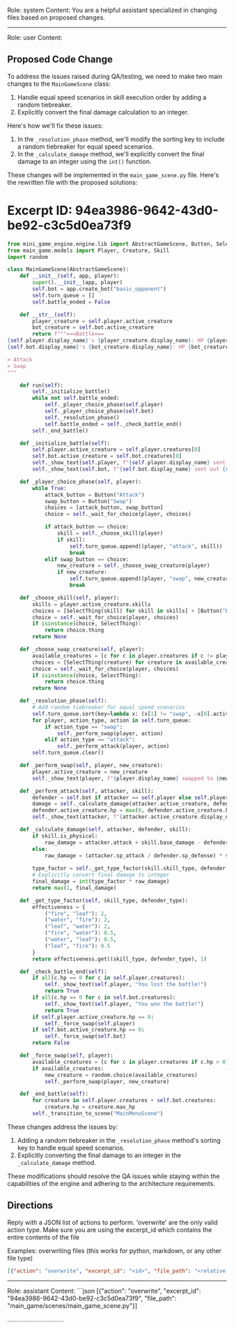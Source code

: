 Role: system
Content: You are a helpful assistant specialized in changing files based on proposed changes.
__________________
Role: user
Content: 
## Proposed Code Change
To address the issues raised during QA/testing, we need to make two main changes to the `MainGameScene` class:

1. Handle equal speed scenarios in skill execution order by adding a random tiebreaker.
2. Explicitly convert the final damage calculation to an integer.

Here's how we'll fix these issues:

1. In the `_resolution_phase` method, we'll modify the sorting key to include a random tiebreaker for equal speed scenarios.
2. In the `_calculate_damage` method, we'll explicitly convert the final damage to an integer using the `int()` function.

These changes will be implemented in the `main_game_scene.py` file. Here's the rewritten file with the proposed solutions:

# Excerpt ID: 94ea3986-9642-43d0-be92-c3c5d0ea73f9
```python main_game/scenes/main_game_scene.py
from mini_game_engine.engine.lib import AbstractGameScene, Button, SelectThing
from main_game.models import Player, Creature, Skill
import random

class MainGameScene(AbstractGameScene):
    def __init__(self, app, player):
        super().__init__(app, player)
        self.bot = app.create_bot("basic_opponent")
        self.turn_queue = []
        self.battle_ended = False

    def __str__(self):
        player_creature = self.player.active_creature
        bot_creature = self.bot.active_creature
        return f"""===Battle===
{self.player.display_name}'s {player_creature.display_name}: HP {player_creature.hp}/{player_creature.max_hp}
{self.bot.display_name}'s {bot_creature.display_name}: HP {bot_creature.hp}/{bot_creature.max_hp}

> Attack
> Swap
"""

    def run(self):
        self._initialize_battle()
        while not self.battle_ended:
            self._player_choice_phase(self.player)
            self._player_choice_phase(self.bot)
            self._resolution_phase()
            self.battle_ended = self._check_battle_end()
        self._end_battle()

    def _initialize_battle(self):
        self.player.active_creature = self.player.creatures[0]
        self.bot.active_creature = self.bot.creatures[0]
        self._show_text(self.player, f"{self.player.display_name} sent out {self.player.active_creature.display_name}!")
        self._show_text(self.bot, f"{self.bot.display_name} sent out {self.bot.active_creature.display_name}!")

    def _player_choice_phase(self, player):
        while True:
            attack_button = Button("Attack")
            swap_button = Button("Swap")
            choices = [attack_button, swap_button]
            choice = self._wait_for_choice(player, choices)

            if attack_button == choice:
                skill = self._choose_skill(player)
                if skill:
                    self.turn_queue.append((player, "attack", skill))
                    break
            elif swap_button == choice:
                new_creature = self._choose_swap_creature(player)
                if new_creature:
                    self.turn_queue.append((player, "swap", new_creature))
                    break

    def _choose_skill(self, player):
        skills = player.active_creature.skills
        choices = [SelectThing(skill) for skill in skills] + [Button("Back")]
        choice = self._wait_for_choice(player, choices)
        if isinstance(choice, SelectThing):
            return choice.thing
        return None

    def _choose_swap_creature(self, player):
        available_creatures = [c for c in player.creatures if c != player.active_creature and c.hp > 0]
        choices = [SelectThing(creature) for creature in available_creatures] + [Button("Back")]
        choice = self._wait_for_choice(player, choices)
        if isinstance(choice, SelectThing):
            return choice.thing
        return None

    def _resolution_phase(self):
        # Add random tiebreaker for equal speed scenarios
        self.turn_queue.sort(key=lambda x: (x[1] != "swap", -x[0].active_creature.speed, random.random()))
        for player, action_type, action in self.turn_queue:
            if action_type == "swap":
                self._perform_swap(player, action)
            elif action_type == "attack":
                self._perform_attack(player, action)
        self.turn_queue.clear()

    def _perform_swap(self, player, new_creature):
        player.active_creature = new_creature
        self._show_text(player, f"{player.display_name} swapped to {new_creature.display_name}!")

    def _perform_attack(self, attacker, skill):
        defender = self.bot if attacker == self.player else self.player
        damage = self._calculate_damage(attacker.active_creature, defender.active_creature, skill)
        defender.active_creature.hp = max(0, defender.active_creature.hp - damage)
        self._show_text(attacker, f"{attacker.active_creature.display_name} used {skill.display_name} and dealt {damage} damage!")

    def _calculate_damage(self, attacker, defender, skill):
        if skill.is_physical:
            raw_damage = attacker.attack + skill.base_damage - defender.defense
        else:
            raw_damage = (attacker.sp_attack / defender.sp_defense) * skill.base_damage
        
        type_factor = self._get_type_factor(skill.skill_type, defender.creature_type)
        # Explicitly convert final damage to integer
        final_damage = int(type_factor * raw_damage)
        return max(1, final_damage)

    def _get_type_factor(self, skill_type, defender_type):
        effectiveness = {
            ("fire", "leaf"): 2,
            ("water", "fire"): 2,
            ("leaf", "water"): 2,
            ("fire", "water"): 0.5,
            ("water", "leaf"): 0.5,
            ("leaf", "fire"): 0.5
        }
        return effectiveness.get((skill_type, defender_type), 1)

    def _check_battle_end(self):
        if all(c.hp == 0 for c in self.player.creatures):
            self._show_text(self.player, "You lost the battle!")
            return True
        if all(c.hp == 0 for c in self.bot.creatures):
            self._show_text(self.player, "You won the battle!")
            return True
        if self.player.active_creature.hp == 0:
            self._force_swap(self.player)
        if self.bot.active_creature.hp == 0:
            self._force_swap(self.bot)
        return False

    def _force_swap(self, player):
        available_creatures = [c for c in player.creatures if c.hp > 0]
        if available_creatures:
            new_creature = random.choice(available_creatures)
            self._perform_swap(player, new_creature)

    def _end_battle(self):
        for creature in self.player.creatures + self.bot.creatures:
            creature.hp = creature.max_hp
        self._transition_to_scene("MainMenuScene")
```

These changes address the issues by:

1. Adding a random tiebreaker in the `_resolution_phase` method's sorting key to handle equal speed scenarios.
2. Explicitly converting the final damage to an integer in the `_calculate_damage` method.

These modifications should resolve the QA issues while staying within the capabilities of the engine and adhering to the architecture requirements.

## Directions
Reply with a JSON list of actions to perform. 'overwrite' are the only valid action type. 
Make sure you are using the excerpt_id which contains the entire contents of the file

Examples:
overwriting files (this works for python, markdown, or any other file type)
```json output_example1
[{"action": "overwrite", "excerpt_id": "<id>", "file_path": "<relative file path>"}]
```

__________________
Role: assistant
Content: ```json
[{"action": "overwrite", "excerpt_id": "94ea3986-9642-43d0-be92-c3c5d0ea73f9", "file_path": "main_game/scenes/main_game_scene.py"}]
```
__________________
